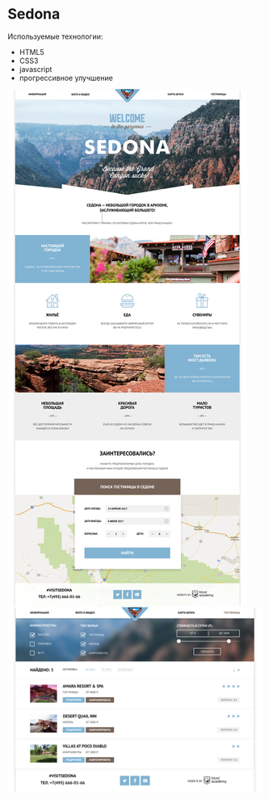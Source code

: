 # Sedona

Используемые технологии:
- HTML5
- CSS3
- javascript
- прогрессивное улучшение

![index](./img/readme-images/index.png)
![hotels](./img/readme-images/hotels.png)
